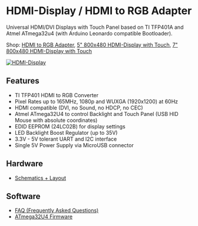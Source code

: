# HDMI-Display / HDMI to RGB Adapter
Universal HDMI/DVI Displays with Touch Panel based on TI TFP401A and Atmel ATmega32u4 (with Arduino Leonardo compatible Bootloader).

Shop:
[HDMI to RGB Adapter](http://www.watterott.com/en/HDMI-RGB-adapter-with-ATmega32U4-touch-controller),
[5" 800x480 HDMI-Display with Touch](http://www.watterott.com/en/5-800x480-HDMI-Display-with-resistive-touch),
[7" 800x480 HDMI-Display with Touch](http://www.watterott.com/en/7-800x480-HDMI-Display-with-resistive-touch)

[![HDMI-Display](https://raw.github.com/watterott/HDMI-Display/master/pcb/HDMI-Display_v10.jpg)](http://www.watterott.com/en/HDMI-RGB-adapter-with-ATmega32U4-touch-controller)


## Features
* TI TFP401 HDMI to RGB Converter
* Pixel Rates up to 165MHz, 1080p and WUXGA (1920x1200) at 60Hz
* HDMI compatible (DVI, no Sound, no HDCP, no CEC)
* Atmel ATmega32U4 to control Backlight and Touch Panel (USB HID Mouse with absolute coordinates)
* EDID EEPROM (24LC02B) for display settings
* LED Backlight Boost Regulator (up to 35V)
* 3.3V - 5V tolerant UART and I2C interface
* Single 5V Power Supply via MicroUSB connector


## Hardware
* [Schematics + Layout](https://github.com/watterott/HDMI-Display/tree/master/pcb)


## Software
* [FAQ (Frequently Asked Questions)](https://github.com/watterott/HDMI-Display/blob/master/docu/FAQ.md)
* [ATmega32U4 Firmware](https://github.com/watterott/HDMI-Display/tree/master/src)
